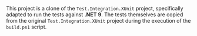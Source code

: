 This project is a clone of the `Test.Integration.XUnit` project, specifically adapted to run the tests against **.NET 9**. The tests themselves are copied from the original `Test.Integration.XUnit` project during the execution of the `build.ps1` script.
